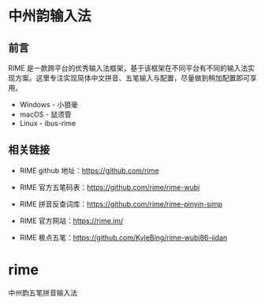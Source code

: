 # 中州韵输入法

## 前言
RIME 是一款跨平台的优秀输入法框架，基于该框架在不同平台有不同的输入法实现方案。这里专注实现简体中文拼音、五笔输入与配置，尽量做到稍加配置即可享用。
- Windows - 小狼毫
- macOS - 鼠须管
- Linux - ibus-rime

## 相关链接
- RIME github 地址：https://github.com/rime
- RIME 官方五笔码表：https://github.com/rime/rime-wubi
- RIME 拼音反查词库：https://github.com/rime/rime-pinyin-simp

- RIME 官方网站：https://rime.im/
- RIME 极点五笔：https://github.com/KyleBing/rime-wubi86-jidan

# rime
中州韵五笔拼音输入法
